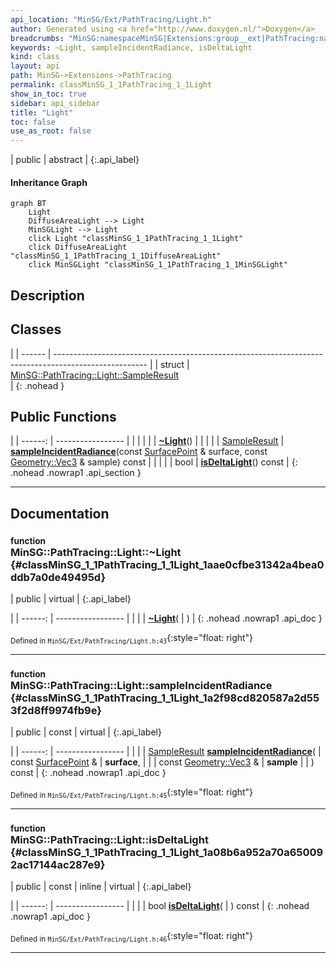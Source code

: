 ```yaml
---
api_location: "MinSG/Ext/PathTracing/Light.h"
author: Generated using <a href="http://www.doxygen.nl/">Doxygen</a>
breadcrumbs: "MinSG:namespaceMinSG|Extensions:group__ext|PathTracing:namespaceMinSG_1_1PathTracing"
keywords: ~Light, sampleIncidentRadiance, isDeltaLight
kind: class
layout: api
path: MinSG->Extensions->PathTracing
permalink: classMinSG_1_1PathTracing_1_1Light
show_in_toc: true
sidebar: api_sidebar
title: "Light"
toc: false
use_as_root: false
---
```


| public | abstract |
{:.api_label}

#### Inheritance Graph

```mermaid
graph BT
	Light
	DiffuseAreaLight --> Light
	MinSGLight --> Light
	click Light "classMinSG_1_1PathTracing_1_1Light"
	click DiffuseAreaLight "classMinSG_1_1PathTracing_1_1DiffuseAreaLight"
	click MinSGLight "classMinSG_1_1PathTracing_1_1MinSGLight"
```

## Description





## Classes

|
| ------ | ----------------------------------------------------------------------------------------------------- | 
| struct | [MinSG::PathTracing::Light::SampleResult](structMinSG_1_1PathTracing_1_1Light_1_1SampleResult) <br/>  | 
{: .nohead }

## Public Functions

|
| ------: | ----------------- |
|  | |
|  | **[~Light](#classMinSG_1_1PathTracing_1_1Light_1aae0cfbe31342a4bea0ddb7a0de49495d)**() |
|  | |
| [SampleResult](structMinSG_1_1PathTracing_1_1Light_1_1SampleResult) | **[sampleIncidentRadiance](#classMinSG_1_1PathTracing_1_1Light_1a2f98cd820587a2d553f2d8ff9974fb9e)**(const [SurfacePoint](classMinSG_1_1PathTracing_1_1SurfacePoint) & surface, const [Geometry::Vec3](namespaceGeometry#namespaceGeometry_1ab29e4544da9b15b5bf224cbf5b691313) & sample) const |
|  | |
| bool | **[isDeltaLight](#classMinSG_1_1PathTracing_1_1Light_1a08b6a952a70a650092ac17144ac287e9)**() const |
{: .nohead .nowrap1 .api_section }


-------------------------------------------------------------------

## Documentation

### <small>function</small><br/> MinSG::PathTracing::Light::~Light {#classMinSG_1_1PathTracing_1_1Light_1aae0cfbe31342a4bea0ddb7a0de49495d}

| public | virtual |
{:.api_label}

|
| ------: | ----------------- |
|  |
|  **[~Light](#classMinSG_1_1PathTracing_1_1Light_1aae0cfbe31342a4bea0ddb7a0de49495d)**( |  ) |
{: .nohead .nowrap1 .api_doc }





<sub>Defined in `MinSG/Ext/PathTracing/Light.h:43`</sub>{:style="float: right"}

-------------------------------------------------------------------

### <small>function</small><br/> MinSG::PathTracing::Light::sampleIncidentRadiance {#classMinSG_1_1PathTracing_1_1Light_1a2f98cd820587a2d553f2d8ff9974fb9e}

| public | const | virtual |
{:.api_label}

|
| ------: | ----------------- |
|  |
| [SampleResult](structMinSG_1_1PathTracing_1_1Light_1_1SampleResult) **[sampleIncidentRadiance](#classMinSG_1_1PathTracing_1_1Light_1a2f98cd820587a2d553f2d8ff9974fb9e)**( | const [SurfacePoint](classMinSG_1_1PathTracing_1_1SurfacePoint) & | **surface**, |
| | const [Geometry::Vec3](namespaceGeometry#namespaceGeometry_1ab29e4544da9b15b5bf224cbf5b691313) & | **sample** |
|   ) const |
{: .nohead .nowrap1 .api_doc }





<sub>Defined in `MinSG/Ext/PathTracing/Light.h:45`</sub>{:style="float: right"}

-------------------------------------------------------------------

### <small>function</small><br/> MinSG::PathTracing::Light::isDeltaLight {#classMinSG_1_1PathTracing_1_1Light_1a08b6a952a70a650092ac17144ac287e9}

| public | const | inline | virtual |
{:.api_label}

|
| ------: | ----------------- |
|  |
| bool **[isDeltaLight](#classMinSG_1_1PathTracing_1_1Light_1a08b6a952a70a650092ac17144ac287e9)**( |  ) const |
{: .nohead .nowrap1 .api_doc }





<sub>Defined in `MinSG/Ext/PathTracing/Light.h:46`</sub>{:style="float: right"}

-------------------------------------------------------------------

